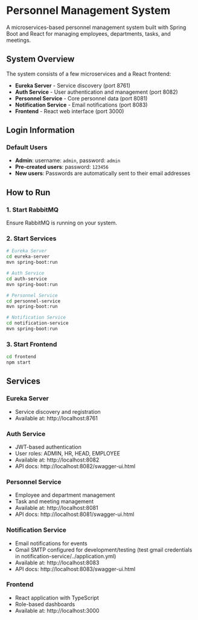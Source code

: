 # Personnel Management System

A microservices-based personnel management system built with Spring Boot and React for managing employees, departments, tasks, and meetings.

## System Overview

The system consists of a few microservices and a React frontend:

- **Eureka Server** - Service discovery (port 8761)
- **Auth Service** - User authentication and management (port 8082)
- **Personnel Service** - Core personnel data (port 8081)
- **Notification Service** - Email notifications (port 8083)
- **Frontend** - React web interface (port 3000)

## Login Information

### Default Users

- **Admin**: username: `admin`, password: `admin`
- **Pre-created users**: password: `123456`
- **New users**: Passwords are automatically sent to their email addresses

## How to Run

### 1. Start RabbitMQ

Ensure RabbitMQ is running on your system.

### 2. Start Services

```bash
# Eureka Server
cd eureka-server
mvn spring-boot:run

# Auth Service
cd auth-service
mvn spring-boot:run

# Personnel Service
cd personnel-service
mvn spring-boot:run

# Notification Service
cd notification-service
mvn spring-boot:run
```

### 3. Start Frontend

```bash
cd frontend
npm start
```

## Services

### Eureka Server

- Service discovery and registration
- Available at: http://localhost:8761

### Auth Service

- JWT-based authentication
- User roles: ADMIN, HR, HEAD, EMPLOYEE
- Available at: http://localhost:8082
- API docs: http://localhost:8082/swagger-ui.html

### Personnel Service

- Employee and department management
- Task and meeting management
- Available at: http://localhost:8081
- API docs: http://localhost:8081/swagger-ui.html

### Notification Service

- Email notifications for events
- Gmail SMTP configured for development/testing (test gmail credentials in notification-service/../application.yml)
- Available at: http://localhost:8083
- API docs: http://localhost:8083/swagger-ui.html

### Frontend

- React application with TypeScript
- Role-based dashboards
- Available at: http://localhost:3000
